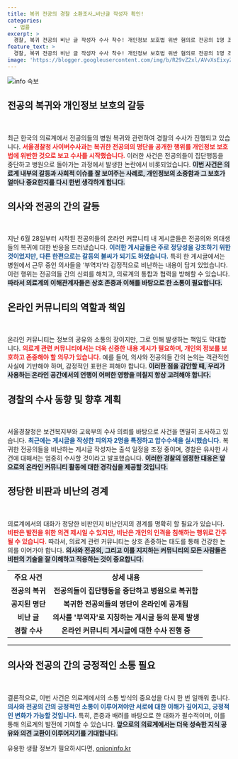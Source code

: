 ```yaml
---
title: 복귀 전공의 경찰 소환조사…비난글 작성자 확인!
categories:
  - 법률
excerpt: >
  경찰, 복귀 전공의 비난 글 작성자 수사 착수! 개인정보 보호법 위반 혐의로 전공의 1명 조사 중, 온라인 커뮤니티에서 폭발적 논란 일어났다. 이들이 남긴 흔적은? 사건의 전말을 밝혀드립니다!
feature_text: >
  경찰, 복귀 전공의 비난 글 작성자 수사 착수! 개인정보 보호법 위반 혐의로 전공의 1명 조사 중, 온라인 커뮤니티에서 폭발적 논란 일어났다. 이들이 남긴 흔적은? 사건의 전말을 밝혀드립니다!
image: 'https://blogger.googleusercontent.com/img/b/R29vZ2xl/AVvXsEixyZcFfHzMRdzZMjFBmAUKJYCLCGyLL1o632UiGVXcaFdKo_bkvkuCioo0uUKlGfBVcT3P84aROyZIXSBEx3Aw5nCQ3pTgDom1WDC4m8eifvWiAmWEEVb4x6G_l8C0QH225ldMjyaFvpxGEBGNO37VmDTDMHGhJPq73UglMfDca1-0aw/s1600/blogspot.png'
---
```


<p><img src="https://blogger.googleusercontent.com/img/b/R29vZ2xl/AVvXsEixyZcFfHzMRdzZMjFBmAUKJYCLCGyLL1o632UiGVXcaFdKo_bkvkuCioo0uUKlGfBVcT3P84aROyZIXSBEx3Aw5nCQ3pTgDom1WDC4m8eifvWiAmWEEVb4x6G_l8C0QH225ldMjyaFvpxGEBGNO37VmDTDMHGhJPq73UglMfDca1-0aw/s1600/blogspot.png" alt="info 속보" /></p>

<h2 data-ke-size="size26">전공의 복귀와 개인정보 보호의 갈등</h2>

<p data-ke-size="size16">&nbsp;</p>

<p>최근 한국의 의료계에서 전공의들의 병원 복귀와 관련하여 경찰의 수사가 진행되고 있습니다. <b><span style="color: #ee2323;">서울경찰청 사이버수사과는 복귀한 전공의의 명단을 공개한 행위를 개인정보 보호법에 위반한 것으로 보고 수사를 시작했습니다.</span></b> 이러한 사건은 전공의들이 집단행동을 중단하고 병원으로 돌아가는 과정에서 발생한 논란에서 비롯되었습니다. <b><span style="background-color: #21538527;">이번 사건은 의료계 내부의 갈등과 사회적 이슈를 잘 보여주는 사례로, 개인정보의 소중함과 그 보호가 얼마나 중요한지를 다시 한번 생각하게 합니다.</span></b> </p>

<h2 data-ke-size="size26">의사와 전공의 간의 갈등</h2>

<p data-ke-size="size16">&nbsp;</p>

<p>지난 6월 28일부터 시작된 전공의들의 온라인 커뮤니티 내 게시글들은 전공의와 의대생들의 복귀에 대한 반응을 드러냈습니다. <b><span style="color: #1a5490;">이러한 게시글들은 주로 정당성을 강조하기 위한 것이었지만, 다른 한편으로는 갈등의 불씨가 되기도 하였습니다.</span></b> 특히 한 게시글에서는 병원에서 근무 중인 의사들을 ‘부역자’라 감정적으로 비난하는 내용이 담겨 있었습니다. 이런 행위는 전공의들 간의 신뢰를 해치고, 의료계의 통합과 협력을 방해할 수 있습니다. <b><span style="background-color: #21538527;">따라서 의료계의 이해관계자들은 상호 존중과 이해를 바탕으로 한 소통이 필요합니다.</span></b></p>

<h2 data-ke-size="size26">온라인 커뮤니티의 역할과 책임</h2>

<p data-ke-size="size16">&nbsp;</p>

<p>온라인 커뮤니티는 정보의 공유와 소통의 장이지만, 그로 인해 발생하는 책임도 막대합니다. <b><span style="color: #ee2323;">의료계 관련 커뮤니티에서는 더욱 신중한 내용 게시가 필요하며, 개인의 정보를 보호하고 존중해야 할 의무가 있습니다.</span></b> 예를 들어, 의사와 전공의들 간의 논의는 객관적인 사실에 기반해야 하며, 감정적인 표현은 피해야 합니다. <b><span style="background-color: #21538527;">이러한 점을 감안할 때, 우리가 사용하는 온라인 공간에서의 언행이 어떠한 영향을 미칠지 항상 고려해야 합니다.</span></b></p>

<h2 data-ke-size="size26">경찰의 수사 동향 및 향후 계획</h2>

<p data-ke-size="size16">&nbsp;</p>

<p>서울경찰청은 보건복지부와 교육부의 수사 의뢰를 바탕으로 사건을 면밀히 조사하고 있습니다. <b><span style="color: #1a5490;">최근에는 게시글을 작성한 피의자 2명을 특정하고 압수수색을 실시했습니다.</span></b> 복귀한 전공의들을 비난하는 게시글 작성자는 출석 일정을 조정 중이며, 경찰은 유사한 사건에 대해서는 엄중히 수사할 것이라고 발표했습니다. <b><span style="background-color: #21538527;">이러한 경찰의 엄정한 대응은 앞으로의 온라인 커뮤니티 활동에 대한 경각심을 제공할 것입니다.</span></b></p>

<h2 data-ke-size="size26">정당한 비판과 비난의 경계</h2>

<p data-ke-size="size16">&nbsp;</p>

<p>의료계에서의 대화가 정당한 비판인지 비난인지의 경계를 명확히 할 필요가 있습니다. <b><span style="color: #ee2323;">비판은 발전을 위한 의견 제시일 수 있지만, 비난은 개인의 인격을 침해하는 행위로 간주될 수 있습니다.</span></b> 따라서, 의료계 관련 커뮤니티는 상호 존중하는 태도를 통해 건강한 논의를 이어가야 합니다. <b><span style="background-color: #21538527;">의사와 전공의, 그리고 이를 지지하는 커뮤니티의 모든 사람들은 비판의 기술을 잘 이해하고 적용하는 것이 중요합니다.</span></b></p>

<table>
  <tr>
    <td style="text-align: center; height: 17px;"><b>주요 사건</b></td>
    <td style="text-align: center; height: 17px;"><b>상세 내용</b></td>
  </tr>
  <tr>
    <td style="text-align: center; height: 17px;"><b>전공의 복귀</b></td>
    <td style="text-align: center; height: 17px;"><b>전공의들이 집단행동을 중단하고 병원으로 복귀함</b></td>
  </tr>
  <tr>
    <td style="text-align: center; height: 17px;"><b>공지된 명단</b></td>
    <td style="text-align: center; height: 17px;"><b>복귀한 전공의들의 명단이 온라인에 공개됨</b></td>
  </tr>
  <tr>
    <td style="text-align: center; height: 17px;"><b>비난 글</b></td>
    <td style="text-align: center; height: 17px;"><b>의사를 '부역자'로 지칭하는 게시글 등의 문제 발생</b></td>
  </tr>
  <tr>
    <td style="text-align: center; height: 17px;"><b>경찰 수사</b></td>
    <td style="text-align: center; height: 17px;"><b>온라인 커뮤니티 게시글에 대한 수사 진행 중</b></td>
  </tr>
</table>

<hr>

<h2 data-ke-size="size26">의사와 전공의 간의 긍정적인 소통 필요</h2>

<p data-ke-size="size16">&nbsp;</p>

<p>결론적으로, 이번 사건은 의료계에서의 소통 방식의 중요성을 다시 한 번 일깨워 줍니다. <b><span style="color: #1a5490;">의사와 전공의 간의 긍정적인 소통이 이루어져야만 서로에 대한 이해가 깊어지고, 긍정적인 변화가 가능할 것입니다.</span></b> 특히, 존중과 배려를 바탕으로 한 대화가 필수적이며, 이를 통해 의료계의 발전에 기여할 수 있습니다. <b><span style="background-color: #21538527;">앞으로의 의료계에서는 더욱 성숙한 지식 공유와 의견 교환이 이루어지기를 기대합니다.</span></b></p>
유용한 생활 정보가 필요하시다면, <a href="https://onioninfo.kr" rel="dofollow">onioninfo.kr</a>


